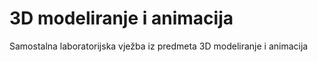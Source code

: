 # 3D modeliranje i animacija

Samostalna laboratorijska vježba iz predmeta 3D modeliranje i animacija
